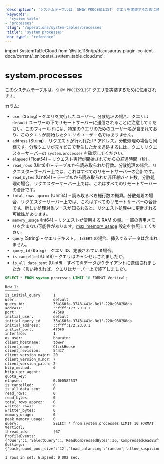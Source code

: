 ```yaml
---
'description': 'システムテーブルは `SHOW PROCESSLIST` クエリを実装するために使用されます。'
'keywords':
- 'system table'
- 'processes'
'slug': '/operations/system-tables/processes'
'title': 'system.processes'
'doc_type': 'reference'
---
```


import SystemTableCloud from '@site/i18n/jp/docusaurus-plugin-content-docs/current/_snippets/_system_table_cloud.md';


# system.processes

<SystemTableCloud/>

このシステムテーブルは、`SHOW PROCESSLIST` クエリを実装するために使用されます。

カラム:

- `user` (String) – クエリを実行したユーザー。分散処理の場合、クエリは `default` ユーザーの下でリモートサーバーに送信されることに注意してください。このフィールドには、特定のクエリのためのユーザー名が含まれており、このクエリが開始したクエリのユーザー名ではありません。
- `address` (String) – リクエストが行われた IP アドレス。分散処理の場合も同様です。分散クエリが元々どこで発生したかを追跡するには、クエリリクエスターサーバーの `system.processes` を確認してください。
- `elapsed` (Float64) – リクエスト実行が開始されてからの経過時間（秒）。
- `read_rows` (UInt64) – テーブルから読み取られた行数。分散処理の場合、リクエスターサーバー上では、これはすべてのリモートサーバーの合計です。
- `read_bytes` (UInt64) – テーブルから読み取られた非圧縮バイト数。分散処理の場合、リクエスターサーバー上では、これはすべてのリモートサーバーの合計です。
- `total_rows_approx` (UInt64) – 読み取るべき総行数の概算。分散処理の場合、リクエスターサーバー上では、これはすべてのリモートサーバーの合計です。新しい処理対象ソースが知られると、リクエスト処理中に更新される可能性があります。
- `memory_usage` (Int64) – リクエストが使用する RAM の量。一部の専用メモリを含まない可能性があります。[max_memory_usage](/operations/settings/settings#max_memory_usage) 設定を参照してください。
- `query` (String) – クエリテキスト。 `INSERT` の場合、挿入するデータは含まれません。
- `query_id` (String) – クエリ ID、定義されている場合。
- `is_cancelled` (UInt8) – クエリはキャンセルされましたか。
- `is_all_data_sent` (UInt8) – すべてのデータがクライアントに送信されましたか（言い換えれば、クエリはサーバー上で終了しました）。

```sql
SELECT * FROM system.processes LIMIT 10 FORMAT Vertical;
```

```response
Row 1:
──────
is_initial_query:     1
user:                 default
query_id:             35a360fa-3743-441d-8e1f-228c938268da
address:              ::ffff:172.23.0.1
port:                 47588
initial_user:         default
initial_query_id:     35a360fa-3743-441d-8e1f-228c938268da
initial_address:      ::ffff:172.23.0.1
initial_port:         47588
interface:            1
os_user:              bharatnc
client_hostname:      tower
client_name:          ClickHouse
client_revision:      54437
client_version_major: 20
client_version_minor: 7
client_version_patch: 2
http_method:          0
http_user_agent:
quota_key:
elapsed:              0.000582537
is_cancelled:         0
is_all_data_sent:     0
read_rows:            0
read_bytes:           0
total_rows_approx:    0
written_rows:         0
written_bytes:        0
memory_usage:         0
peak_memory_usage:    0
query:                SELECT * from system.processes LIMIT 10 FORMAT Vertical;
thread_ids:           [67]
ProfileEvents:        {'Query':1,'SelectQuery':1,'ReadCompressedBytes':36,'CompressedReadBufferBlocks':1,'CompressedReadBufferBytes':10,'IOBufferAllocs':1,'IOBufferAllocBytes':89,'ContextLock':15,'RWLockAcquiredReadLocks':1}
Settings:             {'background_pool_size':'32','load_balancing':'random','allow_suspicious_low_cardinality_types':'1','distributed_aggregation_memory_efficient':'1','skip_unavailable_shards':'1','log_queries':'1','max_bytes_before_external_group_by':'20000000000','max_bytes_before_external_sort':'20000000000','allow_introspection_functions':'1'}

1 rows in set. Elapsed: 0.002 sec.
```
